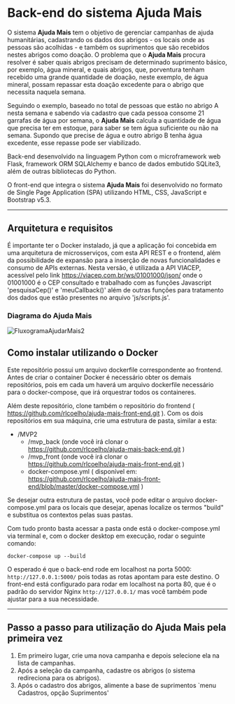 # Back-end do sistema Ajuda Mais

O sistema **Ajuda Mais** tem o objetivo de gerenciar campanhas de ajuda humanitárias, cadastrando os dados dos abrigos - os locais onde as pessoas são acolhidas - e também os suprimentos que são recebidos nestes abrigos como doação. O problema que o **Ajuda Mais** procura resolver é saber quais abrigos precisam de determinado suprimento básico, por exemplo, água mineral, e quais abrigos, que, porventura tenham recebido uma grande quantidade de doação, neste exemplo, de água mineral, possam repassar esta doação excedente para o abrigo que necessita naquela semana.

Seguindo o exemplo, baseado no total de pessoas que estão no abrigo A nesta semana e sabendo via cadastro que cada pessoa consome 21 garrafas de água por semana, o **Ajuda Mais** calcula a quantidade de água que precisa ter em estoque, para saber se tem água suficiente ou não na semana. Supondo que precise de água e outro abrigo B tenha água excedente, esse repasse pode ser viabilizado.

Back-end desenvolvido na linguagem Python com o microframework web Flask, framework ORM SQLAlchemy e banco de dados embutido SQLite3, além de outras bibliotecas do Python.

O front-end que integra o sistema **Ajuda Mais** foi desenvolvido no formato de Single Page Application (SPA) utilizando HTML, CSS, JavaScript e Bootstrap v5.3. 

---
## Arquitetura e requisitos

É importante ter o Docker instalado, já que a aplicação foi concebida em uma arquitetura de microsserviços, com esta API REST e o frontend, além da possibilidade de expansão para a inserção de novas funcionalidades e consumo de APIs externas. Nesta versão, é utilizada a API VIACEP, acessível pelo link https://viacep.com.br/ws/01001000/json/ onde o 01001000 é o CEP consultado e trabalhado com as funções Javascript 'pesquisaCep()' e 'meuCallback()' além de outras funções para tratamento dos dados que estão presentes no arquivo 'js/scripts.js'.

### Diagrama do Ajuda Mais

![FluxogramaAjudarMais2](https://github.com/user-attachments/assets/34222858-d2ec-4eea-9039-6f858c609528)

## Como instalar utilizando o Docker

Este repositório possui um arquivo dockerfile correspondente ao frontend. Antes de criar o container Docker é necessário obter os demais repositórios, pois em cada um haverá um arquivo dockerfile necessário para o docker-compose, que irá orquestrar todos os containeres.

Além deste repositório, clone também o repositório do frontend ( https://github.com/rlcoelho/ajuda-mais-front-end.git ). Com os dois repositórios em sua máquina, crie uma estrutura de pasta, similar a esta:

- /MVP2
  - /mvp_back (onde você irá clonar o https://github.com/rlcoelho/ajuda-mais-back-end.git ) 
  - /mvp_front (onde você irá clonar o https://github.com/rlcoelho/ajuda-mais-front-end.git ) 
  - docker-compose.yml ( disponível em: https://github.com/rlcoelho/ajuda-mais-front-end/blob/master/docker-compose.yml )

Se desejar outra estrutura de pastas, você pode editar o arquivo docker-compose.yml para os locais que desejar, apenas localize os termos "build" e substitua os contextos pelas suas pastas.

Com tudo pronto basta acessar a pasta onde está o docker-compose.yml via terminal e, com o docker desktop em execução, rodar o seguinte comando:

`docker-compose up --build`

O esperado é que o back-end rode em localhost na porta 5000: `http://127.0.0.1:5000/` pois todas as rotas apontam para este destino. O front-end está configurado para rodar em localhost na porta 80, que é o padrão do servidor Nginx `http://127.0.0.1/` mas você também pode ajustar para a sua necessidade.

---
## Passo a passo para utilização do Ajuda Mais pela primeira vez

1. Em primeiro lugar, crie uma nova campanha e depois selecione ela na lista de campanhas.
2. Após a seleção da campanha, cadastre os abrigos (o sistema redireciona para os abrigos).
3. Após o cadastro dos abrigos, alimente a base de suprimentos `menu Cadastros, opção Suprimentos' 


